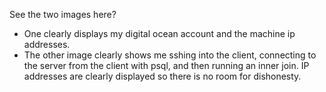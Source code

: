 See the two images here? 
* One clearly displays my digital ocean account and the machine ip addresses. 
* The other image clearly shows me sshing into the client, connecting to the server from the client with psql, and then running an inner join. IP addresses are clearly displayed so there is no room for dishonesty.
